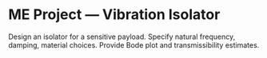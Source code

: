 # ME Project — Vibration Isolator
Design an isolator for a sensitive payload. Specify natural frequency, damping, material choices. Provide Bode plot and transmissibility estimates.
